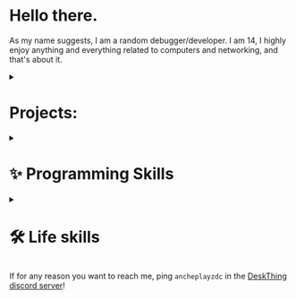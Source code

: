 # Hello there.

<!--
**RandomDebugGuy/RandomDebugGuy** is a ✨ _special_ ✨ repository because its `README.md` (this file) appears on your GitHub profile.

Here are some ideas to get you started:

- 🔭 I’m currently working on ...
- 🌱 I’m currently learning ...
- 👯 I’m looking to collaborate on ...
- 🤔 I’m looking for help with ...
- 💬 Ask me about ...
- 📫 How to reach me: ...
- 😄 Pronouns: ...
- ⚡ Fun fact: ...
-->

As my name suggests, I am a random debugger/developer. I am 14, I highly enjoy anything and everything related to computers and networking, and that's about it.

<details>
 <summary>
  <h1>Projects:</h1>
 </summary>
 
- <a target="_blank" href="https://github.com/ItsRiprod/DeskThing">DeskThing</a> made and maintained by my guy <a href="https://github.com/ItsRiprod">Riprod</a>
- Living life
</details>

<details>
 <summary>
  <h1>✨ Programming Skills</h1>
 </summary>
 
> Most comfortable to least comfortable to don't even know what it is: 🟩🟨🟧🟫🟥
 
- 🟩 JavaScript
- 🟩 TypeScript
- 🟫 Java
- 🟨 Python
- 🟧 React
- 🟨 HTML
- 🟨 CSS
- 🟧 C++
- 🟧 C
- 🟨 C#
</details>

<details>
  <summary>
    <h1>🛠️ Life skills</h1>
  </summary>
 
  - 3D designing/printing
  - Structural engineering (not confident)
  - Electronics ability (soldering isn't an ability but why not put it here *shrug*)
</details>

If for any reason you want to reach me, ping `ancheplayzdc` in the <a href="https://discord.gg/rhSNYhpzQH">DeskThing discord server</a>!
